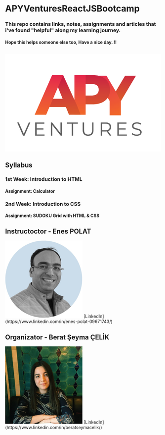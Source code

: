 # APYVenturesReactJSBootcamp


### This repo contains links, notes, assignments and articles that i've found "helpful" along my learning journey.
#### Hope this helps someone else too, Have a nice day. !!

##
![alt text](https://github.com/JosephWesleyanW/APYVenturesReactJSBootcamp/blob/main/img/apy_ventures.png)
##

## Syllabus
### 1st Week: Introduction to HTML
#### Assignment: Calculator
### 2nd Week: Introduction to CSS
#### Assignment: SUDOKU Grid with HTML & CSS



## Instructoctor - Enes POLAT
<img src="https://github.com/JosephWesleyanW/APYVenturesReactJSBootcamp/blob/main/img/1640611682019.jpg" width="250" height="250">
[LinkedIn] (https://www.linkedin.com/in/enes-polat-09671743/)


## Organizator - Berat Şeyma ÇELİK
<img src="https://github.com/JosephWesleyanW/APYVenturesReactJSBootcamp/blob/main/img/1648202432703.jpg" width="250" height="250">
[LinkedIn] (https://www.linkedin.com/in/beratseymacelik/)

